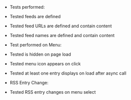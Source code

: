 
* Tests performed:

* Tested feeds are defined
* Tested feed URLs are defined and contain content
* Tested feed names are defined and contain content

* Test performed on Menu:

* Tested is hidden on page load
* Tested menu icon appears on click
* Tested at least one entry displays on load after async call

* RSS Entry Change:

* Tested RSS entry changes on menu select
